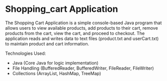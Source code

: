 # Shopping_cart Application 

The Shopping Cart Application is a simple console-based Java program that allows users to view available products, add products to their cart, remove products from the cart, view the cart, and proceed to checkout. The application reads and writes data to text files (product.txt and userCart.txt) to maintain product and cart information.

Technologies Used:
- Java (Core Java for logic implementation)
- File Handling (BufferedReader, BufferedWriter, FileReader, FileWriter)
- Collections (ArrayList, HashMap, TreeMap)
